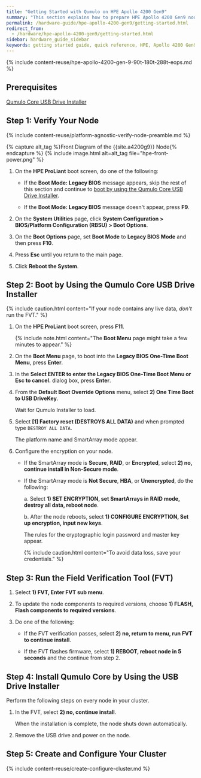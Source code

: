 ```yaml
---
title: "Getting Started with Qumulo on HPE Apollo 4200 Gen9"
summary: "This section explains how to prepare HPE Apollo 4200 Gen9 nodes for creating a Qumulo Core cluster. This guide is for system administrators, professional service providers, and colleagues in your organization who are responsible for installing and configuring server hardware."
permalink: /hardware-guide/hpe-apollo-4200-gen9/getting-started.html
redirect_from:
  - /hardware/hpe-apollo-4200-gen9/getting-started.html
sidebar: hardware_guide_sidebar
keywords: getting started guide, quick reference, HPE, Apollo 4200 Gen9, verify node, field verification tool, FVT, intelligent provisioning
---
```


{% include content-reuse/hpe-apollo-4200-gen-9-90t-180t-288t-eops.md %}

## Prerequisites
<a href="https://docs.qumulo.com/administrator-guide/qumulo-core/creating-usb-drive-installer.html" class="no_icon">Qumulo Core USB Drive Installer</a>


## Step 1: Verify Your Node
{% include content-reuse/platform-agnostic-verify-node-preamble.md %}

   {% capture alt_tag %}Front Diagram of the {{site.a4200g9}} Node{% endcapture %}
   {% include image.html alt=alt_tag file="hpe-front-power.png" %}

1. On the **HPE ProLiant** boot screen, do one of the following:

   * If the **Boot Mode: Legacy BIOS** message appears, skip the rest of this section and continue to [boot by using the Qumulo Core USB Drive Installer](#step-2-boot-by-using-the-qumulo-core-usb-drive-installer).

   * If the **Boot Mode: Legacy BIOS** message doesn't appear, press **F9**.

1. On the **System Utilities** page, click **System Configuration > BIOS/Platform Configuration (RBSU) > Boot Options**.

1. On the **Boot Options** page, set **Boot Mode** to **Legacy BIOS Mode** and then press **F10**.

1. Press **Esc** until you return to the main page.

1. Click **Reboot the System**.


## Step 2: Boot by Using the Qumulo Core USB Drive Installer

{% include caution.html content="If your node contains any live data, *don't* run the FVT." %}

1. On the **HPE ProLiant** boot screen, press **F11**.

   {% include note.html content="The **Boot Menu** page might take a few minutes to appear." %}

1. On the **Boot Menu** page, to boot into the **Legacy BIOS One-Time Boot Menu**, press **Enter**.

1. In the **Select ENTER to enter the Legacy BIOS One-Time Boot Menu or Esc to cancel.** dialog box, press **Enter**.

1. From the **Default Boot Override Options** menu, select **2) One Time Boot to USB DriveKey**.

   Wait for Qumulo Installer to load.

1. Select **[1] Factory reset (DESTROYS ALL DATA)** and when prompted type `DESTROY ALL DATA`.

   The platform name and SmartArray mode appear.

1. Configure the encryption on your node.

   * If the SmartArray mode is **Secure**, **RAID**, or **Encrypted**, select **2) no, continue install in Non-Secure mode**.

   * If the SmartArray mode is **Not Secure**, **HBA**, or **Unencrypted**, do the following:

     a. Select **1) SET ENCRYPTION, set SmartArrays in RAID mode, destroy all data, reboot node**.

     b. After the node reboots, select **1) CONFIGURE ENCRYPTION, Set up encryption, input new keys**.

        The rules for the cryptographic login password and master key appear.

        {% include caution.html content="To avoid data loss, save your credentials." %}
     

## Step 3: Run the Field Verification Tool (FVT)

1. Select **1) FVT, Enter FVT sub menu**.

1. To update the node components to required versions, choose **1) FLASH, Flash components to required versions**.

1. Do one of the following:

   * If the FVT verification passes, select **2) no, return to menu, run FVT to continue install**.

   * If the FVT flashes firmware, select **1) REBOOT, reboot node in 5 seconds** and the continue from step 2.


## Step 4: Install Qumulo Core by Using the USB Drive Installer

Perform the following steps on every node in your cluster.

1. In the FVT, select **2) no, continue install**.

   When the installation is complete, the node shuts down automatically.

1. Remove the USB drive and power on the node.


## Step 5: Create and Configure Your Cluster

{% include content-reuse/create-configure-cluster.md %}
